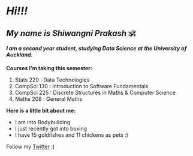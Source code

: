 # *Hi!!!*
## *My name is Shiwangni Prakash* 🕉

#### ***I am a second year student, studying Data Science at the University of Auckland.***

**Courses I'm taking this semester:**
1. Stats 220 : Data Technologies
2. CompSci 130 : Introduction to Software Fundamentals
3. CompSci 225 : Discrete Structures in Maths & Computer Science
4. Maths 208 : General Maths


**Here is a little bit about me:**
- I am into Bodybuilding
- I just recently got into boxing
- I have 15 goldfishes and 11 chickens as pets :)

Follow my [Twitter](https://twitter.com/shiwanxni) :)
